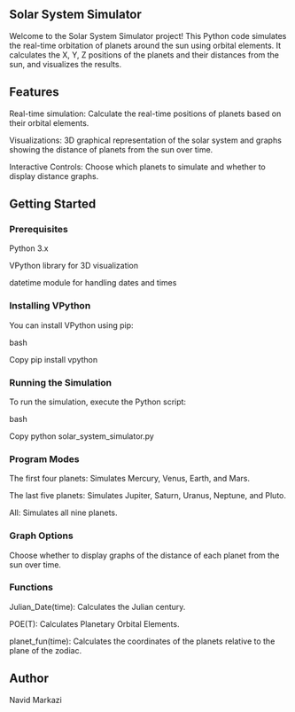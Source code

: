 ## Solar System Simulator
Welcome to the Solar System Simulator project! This Python code simulates the real-time orbitation of planets around the sun using orbital elements. It calculates the X, Y, Z positions of the planets and their distances from the sun, and visualizes the results.

## Features
Real-time simulation: Calculate the real-time positions of planets based on their orbital elements.

Visualizations: 3D graphical representation of the solar system and graphs showing the distance of planets from the sun over time.

Interactive Controls: Choose which planets to simulate and whether to display distance graphs.

## Getting Started
### Prerequisites
Python 3.x

VPython library for 3D visualization

datetime module for handling dates and times

### Installing VPython
You can install VPython using pip:

bash

Copy
pip install vpython
### Running the Simulation
To run the simulation, execute the Python script:

bash

Copy
python solar_system_simulator.py
### Program Modes
The first four planets: Simulates Mercury, Venus, Earth, and Mars.

The last five planets: Simulates Jupiter, Saturn, Uranus, Neptune, and Pluto.

All: Simulates all nine planets.

### Graph Options
Choose whether to display graphs of the distance of each planet from the sun over time.

### Functions
Julian_Date(time): Calculates the Julian century.

POE(T): Calculates Planetary Orbital Elements.

planet_fun(time): Calculates the coordinates of the planets relative to the plane of the zodiac.


## Author
Navid Markazi

